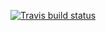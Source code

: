   <!-- badges: start -->
  [![Travis build status](https://travis-ci.com/jinxuanyao/STAT302Project2.svg?branch=master)](https://travis-ci.com/jinxuanyao/STAT302Project2)
  <!-- badges: end -->
